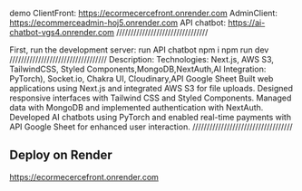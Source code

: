 demo ClientFront: https://ecormecercefront.onrender.com
     AdminClient: https://ecommerceadmin-hoj5.onrender.com
API chatbot: https://ai-chatbot-vgs4.onrender.com
////////////////////////////////

First, run the development server:
run API chatbot
npm i 
npm run dev
//////////////////////////////////
Description:
Technologies: Next.js, AWS S3, TailwindCSS, Styled Components,MongoDB,NextAuth,AI Integration: PyTorch), Socket.io, Chakra UI, Cloudinary,API Google Sheet
Built web applications using Next.js and integrated AWS S3 for file uploads. Designed responsive interfaces with Tailwind CSS and Styled Components. Managed data with MongoDB and implemented authentication with NextAuth. Developed AI chatbots using PyTorch and enabled real-time payments with API Google Sheet for enhanced user interaction.
///////////////////////////////////

## Deploy on Render
https://ecormecercefront.onrender.com
